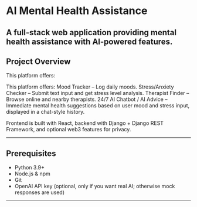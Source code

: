 # AI Mental Health Assistance

A full-stack web application providing mental health assistance with AI-powered features.
---

## **Project Overview**

This platform offers:

This platform offers:
Mood Tracker – Log daily moods.
Stress/Anxiety Checker – Submit text input and get stress level analysis.
Therapist Finder – Browse online and nearby therapists.
24/7 AI Chatbot / AI Advice – Immediate mental health suggestions based on user mood and stress input, displayed in a chat-style history.

Frontend is built with React, backend with Django + Django REST Framework, and optional web3 features for privacy.

---

## **Prerequisites**

- Python 3.9+
- Node.js & npm
- Git
- OpenAI API key (optional, only if you want real AI; otherwise mock responses are used)

---
